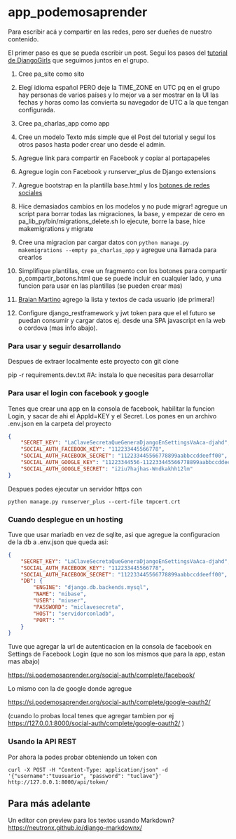 # app_podemosaprender

Para escribir acá y compartir en las redes, pero ser dueñes de nuestro contenido.

El primer paso es que se pueda escribir un post. Seguí los pasos del [tutorial de DjangoGirls](https://tutorial.djangogirls.org/es/django_start_project/) que seguimos juntos en el grupo. 

1. Cree pa_site como sito
2. Elegí idioma español PERO deje la TIME_ZONE en UTC pq en el grupo hay personas de varios países y lo mejor va a ser mostrar en la UI las fechas y horas como las convierta su navegador de UTC a la que tengan configurada.
3. Cree pa_charlas_app como app
4. Cree un modelo Texto más simple que el Post del tutorial y seguí los otros pasos hasta poder crear uno desde el admin.
5. Agregue link para compartir en Facebook y copiar al portapapeles
6. Agregue login con Facebook y runserver_plus de Django extensions
7. Agregue bootstrap en la plantilla base.html y los [botones de redes sociales](http://lipis.github.io/bootstrap-social/)

8. Hice demasiados cambios en los modelos y no pude migrar!
   agregue un script para borrar todas las migraciones, la base, y empezar de cero en pa_lib_py/bin/migrations_delete.sh
   lo ejecute, borre la base, hice makemigrations y migrate
9. Cree una migracion par cargar datos con `python manage.py makemigrations --empty pa_charlas_app` y agregue una llamada para crearlos
10. Simplifique plantillas, cree un fragmento con los botones para compartir p_compartir_botons.html que se puede incluir en cualquier lado, y una funcion para usar en las plantillas (se pueden crear mas)
11. [Braian Martino](https://www.linkedin.com/in/braian-martino-770704198/) agrego la lista y textos de cada usuario (de primera!)
12. Configure django_restframework y jwt token para que el el futuro se puedan consumir y cargar datos ej. desde una SPA javascript en la web o cordova (mas info abajo).

### Para usar y seguir desarrollando

Despues de extraer localmente este proyecto con git clone

pip -r requirements.dev.txt #A: instala lo que necesitas para desarrollar

### Para usar el login con facebook y google

Tenes que crear una app en la consola de facebook, habilitar la funcion Login, y sacar de ahi el AppId=KEY y el Secret. Los pones en un archivo .env.json en la carpeta del proyecto

~~~ .env.json
{
	"SECRET_KEY": "LaClaveSecretaQueGeneraDjangoEnSettingsVaAca-djahd",
	"SOCIAL_AUTH_FACEBOOK_KEY": "112233445566778", 
	"SOCIAL_AUTH_FACEBOOK_SECRET": "112233445566778899aabbccddeeff00",
	"SOCIAL_AUTH_GOOGLE_KEY": "11223344556-112233445566778899aabbccddeeffgg.apps.googleusercontent.com",
	"SOCIAL_AUTH_GOOGLE_SECRET": "i2iu7hajhas-Wndkakhh12lm"
}
~~~

Despues podes ejecutar un servidor https con

~~~
python manage.py runserver_plus --cert-file tmpcert.crt
~~~

### Cuando desplegue en un hosting

Tuve que usar mariadb en vez de sqlite, asi que agregue la configuracion de la db a .env.json que queda asi:

~~~ .env.json
{
	"SECRET_KEY": "LaClaveSecretaQueGeneraDjangoEnSettingsVaAca-djahd",
	"SOCIAL_AUTH_FACEBOOK_KEY": "112233445566778", 
	"SOCIAL_AUTH_FACEBOOK_SECRET": "112233445566778899aabbccddeeff00",
	"DB": {
		"ENGINE": "django.db.backends.mysql",
		"NAME": "mibase",
		"USER": "miuser",
		"PASSWORD": "miclavesecreta",
		"HOST": "servidorconladb",
		"PORT": ""
	}
}
~~~

Tuve que agregar la url de autenticacion en la consola de facebook en Settings de Facebook Login (que no son los mismos que para la app, estan mas abajo)

https://si.podemosaprender.org/social-auth/complete/facebook/


Lo mismo con la de google donde agregue

https://si.podemosaprender.org/social-auth/complete/google-oauth2/

(cuando lo probas local tenes que agregar tambien por ej https://127.0.0.1:8000/social-auth/complete/google-oauth2/ )

### Usando la API REST

Por ahora la podes probar obteniendo un token con
~~~
curl -X POST -H "Content-Type: application/json" -d '{"username":"tuusuario", "password": "tuclave"}' http://127.0.0.1:8000/api/token/
~~~


## Para más adelante

Un editor con preview para los textos usando Markdown? https://neutronx.github.io/django-markdownx/
